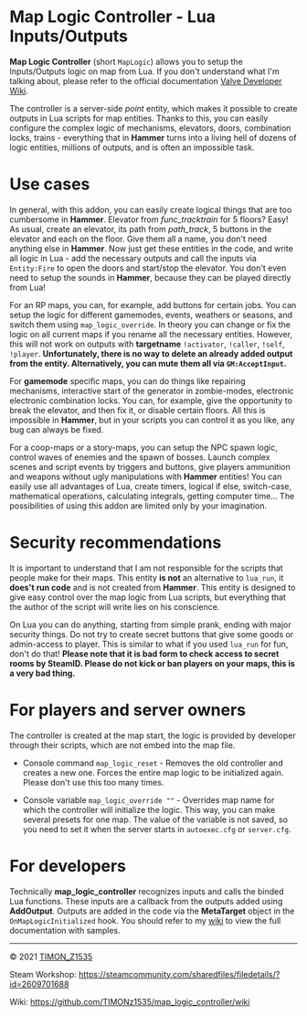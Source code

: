 # Map Logic Controller - Lua Inputs/Outputs

**Map Logic Controller** (short `MapLogic`) allows you to setup the Inputs/Outputs logic on map from Lua.
If you don't understand what I'm talking about, please refer to the official documentation [Valve Developer Wiki](https://developer.valvesoftware.com/wiki/Inputs_and_Outputs).

The controller is a server-side *point* entity, which makes it possible to create outputs in Lua scripts for map entities.
Thanks to this, you can easily configure the complex logic of mechanisms, elevators, doors, combination locks, trains - everything that in **Hammer** turns into a living hell of dozens of logic entities, millions of outputs, and is often an impossible task.

# Use cases

In general, with this addon, you can easily create logical things that are too cumbersome in **Hammer**. Elevator from *func_tracktrain* for 5 floors? Easy! As usual, create an elevator, its path from *path_track*, 5 buttons in the elevator and each on the floor. Give them all a name, you don't need anything else in **Hammer**. Now just get these entities in the code, and write all logic in Lua - add the necessary outputs and call the inputs via `Entity:Fire` to open the doors and start/stop the elevator. You don't even need to setup the sounds in **Hammer**, because they can be played directly from Lua!

For an RP maps, you can, for example, add buttons for certain jobs. You can setup the logic for different gamemodes, events, weathers or seasons, and switch them using `map_logic_override`. In theory you can change or fix the logic on all current maps if you rename all the necessary entities. However, this will not work on outputs with **targetname** `!activator`, `!caller`, `!self`, `!player`. **Unfortunately, there is no way to delete an already added output from the entity. Alternatively, you can mute them all via `GM:AcceptInput`.**

For **gamemode** specific maps, you can do things like repairing mechanisms, interactive start of the generator in zombie-modes, electronic electronic combination locks. You can, for example, give the opportunity to break the elevator, and then fix it, or disable certain floors. All this is impossible in **Hammer**, but in your scripts you can control it as you like, any bug can always be fixed.

For a coop-maps or a story-maps, you can setup the NPC spawn logic, control waves of enemies and the spawn of bosses. Launch complex scenes and script events by triggers and buttons, give players ammunition and weapons without ugly manipulations with **Hammer** entities! You can easily use all advantages of Lua, create timers, logical if else, switch-case, mathematical operations, calculating integrals, getting computer time... The possibilities of using this addon are limited only by your imagination.

# Security recommendations

It is important to understand that I am not responsible for the scripts that people make for their maps. This entity **is not** an alternative to `lua_run`, it **does't run code** and is not created from **Hammer**. This entity is designed to give easy control over the map logic from Lua scripts, but everything that the author of the script will write lies on his conscience.

On Lua you can do anything, starting from simple prank, ending with major security things. Do not try to create secret buttons that give some goods or admin-access to player. This is similar to what if you used `lua_run` for fun, don't do that! **Please note that it is bad form to check access to secret rooms by SteamID. Please do not kick or ban players on your maps, this is a very bad thing.**

# For players and server owners

The controller is created at the map start, the logic is provided by developer through their scripts, which are not embed into the map file.

* Console command `map_logic_reset` - Removes the old controller and creates a new one. Forces the entire map logic to be initialized again. Please don't use this too many times.

* Console variable `map_logic_override ""` - Overrides map name for which the controller will initialize the logic. This way, you can make several presets for one map. The value of the variable is not saved, so you need to set it when the server starts in `autoexec.cfg` or `server.cfg`.

# For developers

Technically **map_logic_controller** recognizes inputs and calls the binded Lua functions.
These inputs are a callback from the outputs added using **AddOutput**.
Outputs are added in the code via the **MetaTarget** object in the `OnMapLogicInitialized` hook.
You should refer to my [wiki](https://github.com/TIMONz1535/map_logic_controller/wiki) to view the full documentation with samples.

---

© 2021 [TIMON_Z1535](https://steamcommunity.com/profiles/76561198047725014)

Steam Workshop: https://steamcommunity.com/sharedfiles/filedetails/?id=2609701688

Wiki: https://github.com/TIMONz1535/map_logic_controller/wiki
